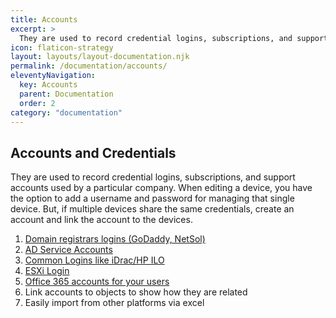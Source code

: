 ```yaml
---
title: Accounts
excerpt: >
  They are used to record credential logins, subscriptions, and support accounts used by a particular company.
icon: flaticon-strategy
layout: layouts/layout-documentation.njk
permalink: /documentation/accounts/
eleventyNavigation:
  key: Accounts
  parent: Documentation
  order: 2
category: "documentation"
---
```


## Accounts and Credentials

They are used to record credential logins, subscriptions, and support accounts used by a particular company. When editing a device, you have the option to add a username and password for managing that single device. But, if multiple devices share the same credentials, create an account and link the account to the devices.

1. [Domain registrars logins (GoDaddy, NetSol)](http://demo.itportal.com/v4/app/accounts/735/176)
2. [AD Service Accounts](http://demo.itportal.com/v4/app/accounts/735/147)
3. [Common Logins like iDrac/HP ILO](http://demo.itportal.com/v4/app/accounts/735/93)
4. [ESXi Login](http://demo.itportal.com/v4/app/accounts/735/176)
5. [Office 365 accounts for your users](http://demo.itportal.com/v4/app/contacts/735/317)
6. Link accounts to objects to show how they are related
7. Easily import from other platforms via excel
